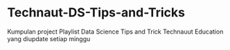 # Technaut-DS-Tips-and-Tricks

Kumpulan project Playlist Data Science Tips and Trick Technauut Education yang diupdate setiap minggu
